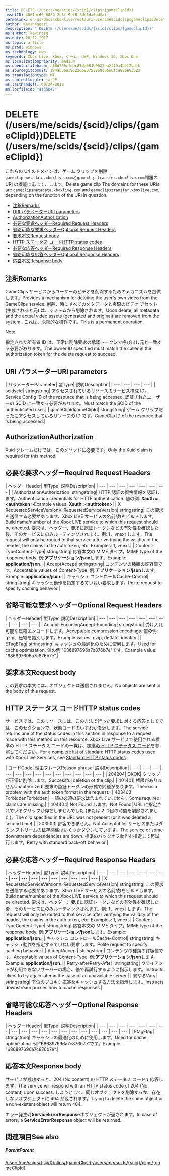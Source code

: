 ```yaml
---
title: DELETE (/users/me/scids/{scid}/clips/{gameClipId})
assetID: 486fac60-6884-2e3f-9ef8-8de5da0ad8af
permalink: en-us/docs/xboxlive/rest/uri-usersmescidclipsgameclipiddelete.html
author: KevinAsgari
description: " DELETE (/users/me/scids/{scid}/clips/{gameClipId})"
ms.author: kevinasg
ms.date: 20-12-2017
ms.topic: article
ms.prod: windows
ms.technology: uwp
keywords: Xbox Live, Xbox, ゲーム, UWP, Windows 10, Xbox One
ms.localizationpriority: medium
ms.openlocfilehash: a68d765cfdec81da064b0522ea2ff9a4be12bafb
ms.sourcegitcommit: 194ab5aa395226580753869c6b66fce88be83522
ms.translationtype: MT
ms.contentlocale: ja-JP
ms.lasthandoff: 09/24/2018
ms.locfileid: "4155042"
---
```

# <a name="delete-usersmescidsscidclipsgameclipid"></a><span data-ttu-id="4fd06-104">DELETE (/users/me/scids/{scid}/clips/{gameClipId})</span><span class="sxs-lookup"><span data-stu-id="4fd06-104">DELETE (/users/me/scids/{scid}/clips/{gameClipId})</span></span>
<span data-ttu-id="4fd06-105">これらの Uri のドメインは、ゲーム クリップを削除`gameclipsmetadata.xboxlive.com`と`gameclipstransfer.xboxlive.com`問題の URI の機能に応じて、します。</span><span class="sxs-lookup"><span data-stu-id="4fd06-105">Delete game clip The domains for these URIs are `gameclipsmetadata.xboxlive.com` and `gameclipstransfer.xboxlive.com`, depending on the function of the URI in question.</span></span>
 
  * [<span data-ttu-id="4fd06-106">注釈</span><span class="sxs-lookup"><span data-stu-id="4fd06-106">Remarks</span></span>](#ID4EX)
  * [<span data-ttu-id="4fd06-107">URI パラメーター</span><span class="sxs-lookup"><span data-stu-id="4fd06-107">URI parameters</span></span>](#ID4ECB)
  * [<span data-ttu-id="4fd06-108">Authorization</span><span class="sxs-lookup"><span data-stu-id="4fd06-108">Authorization</span></span>](#ID4ENB)
  * [<span data-ttu-id="4fd06-109">必要な要求ヘッダー</span><span class="sxs-lookup"><span data-stu-id="4fd06-109">Required Request Headers</span></span>](#ID4EYB)
  * [<span data-ttu-id="4fd06-110">省略可能な要求ヘッダー</span><span class="sxs-lookup"><span data-stu-id="4fd06-110">Optional Request Headers</span></span>](#ID4EEE)
  * [<span data-ttu-id="4fd06-111">要求本文</span><span class="sxs-lookup"><span data-stu-id="4fd06-111">Request body</span></span>](#ID4ENF)
  * [<span data-ttu-id="4fd06-112">HTTP ステータス コード</span><span class="sxs-lookup"><span data-stu-id="4fd06-112">HTTP status codes</span></span>](#ID4EYF)
  * [<span data-ttu-id="4fd06-113">必要な応答ヘッダー</span><span class="sxs-lookup"><span data-stu-id="4fd06-113">Required Response Headers</span></span>](#ID4EIAAC)
  * [<span data-ttu-id="4fd06-114">省略可能な応答ヘッダー</span><span class="sxs-lookup"><span data-stu-id="4fd06-114">Optional Response Headers</span></span>](#ID4E2CAC)
  * [<span data-ttu-id="4fd06-115">応答本文</span><span class="sxs-lookup"><span data-stu-id="4fd06-115">Response body</span></span>](#ID4E2DAC)
 
<a id="ID4EX"></a>

 
## <a name="remarks"></a><span data-ttu-id="4fd06-116">注釈</span><span class="sxs-lookup"><span data-stu-id="4fd06-116">Remarks</span></span>
 
<span data-ttu-id="4fd06-117">GameClips サービスからユーザーのビデオを削除するためのメカニズムを提供します。</span><span class="sxs-lookup"><span data-stu-id="4fd06-117">Provides a mechanism for deleting the user's own video from the GameClips service.</span></span> <span data-ttu-id="4fd06-118">削除、時にすべてのメタデータと実際のビデオ アセット (生成されると元) は、システムから削除されます。</span><span class="sxs-lookup"><span data-stu-id="4fd06-118">Upon delete, all metadata and the actual video assets (generated and original) are removed from the system .</span></span> <span data-ttu-id="4fd06-119">これは、永続的な操作です。</span><span class="sxs-lookup"><span data-stu-id="4fd06-119">This is a permanent operation.</span></span> 

> [!NOTE] 
> <span data-ttu-id="4fd06-120">指定された所有者 ID は、正常に削除要求の承認トークンで呼び出し元と一致する必要があります。</span><span class="sxs-lookup"><span data-stu-id="4fd06-120">The owner ID specified must match the caller in the authorization token for the delete request to succeed.</span></span> 


  
<a id="ID4ECB"></a>

 
## <a name="uri-parameters"></a><span data-ttu-id="4fd06-121">URI パラメーター</span><span class="sxs-lookup"><span data-stu-id="4fd06-121">URI parameters</span></span>
 
| <span data-ttu-id="4fd06-122">パラメーター</span><span class="sxs-lookup"><span data-stu-id="4fd06-122">Parameter</span></span>| <span data-ttu-id="4fd06-123">型</span><span class="sxs-lookup"><span data-stu-id="4fd06-123">Type</span></span>| <span data-ttu-id="4fd06-124">説明</span><span class="sxs-lookup"><span data-stu-id="4fd06-124">Description</span></span>| 
| --- | --- | --- | --- | 
| <span data-ttu-id="4fd06-125">scid</span><span class="sxs-lookup"><span data-stu-id="4fd06-125">scid</span></span>| <span data-ttu-id="4fd06-126">string</span><span class="sxs-lookup"><span data-stu-id="4fd06-126">string</span></span>| <span data-ttu-id="4fd06-127">アクセスされているリソースのサービス構成 ID。</span><span class="sxs-lookup"><span data-stu-id="4fd06-127">Service Config ID of the resource that is being accessed.</span></span> <span data-ttu-id="4fd06-128">認証されたユーザーの SCID に一致する必要があります。</span><span class="sxs-lookup"><span data-stu-id="4fd06-128">Must match the SCID of the authenticated user.</span></span>| 
| <span data-ttu-id="4fd06-129">gameClipId</span><span class="sxs-lookup"><span data-stu-id="4fd06-129">gameClipId</span></span>| <span data-ttu-id="4fd06-130">string</span><span class="sxs-lookup"><span data-stu-id="4fd06-130">string</span></span>| <span data-ttu-id="4fd06-131">ゲーム クリップだったにアクセスしているリソースの ID です。</span><span class="sxs-lookup"><span data-stu-id="4fd06-131">GameClip ID of the resource that is being accessed.</span></span>| 
  
<a id="ID4ENB"></a>

 
## <a name="authorization"></a><span data-ttu-id="4fd06-132">Authorization</span><span class="sxs-lookup"><span data-stu-id="4fd06-132">Authorization</span></span>
 
<span data-ttu-id="4fd06-133">Xuid クレームだけでは、このメソッドに必要です。</span><span class="sxs-lookup"><span data-stu-id="4fd06-133">Only the Xuid claim is required for this method.</span></span>
  
<a id="ID4EYB"></a>

 
## <a name="required-request-headers"></a><span data-ttu-id="4fd06-134">必要な要求ヘッダー</span><span class="sxs-lookup"><span data-stu-id="4fd06-134">Required Request Headers</span></span>
 
| <span data-ttu-id="4fd06-135">ヘッダー</span><span class="sxs-lookup"><span data-stu-id="4fd06-135">Header</span></span>| <span data-ttu-id="4fd06-136">型</span><span class="sxs-lookup"><span data-stu-id="4fd06-136">Type</span></span>| <span data-ttu-id="4fd06-137">説明</span><span class="sxs-lookup"><span data-stu-id="4fd06-137">Description</span></span>| 
| --- | --- | --- | --- | --- | --- | --- | 
| <span data-ttu-id="4fd06-138">Authorization</span><span class="sxs-lookup"><span data-stu-id="4fd06-138">Authorization</span></span>| <span data-ttu-id="4fd06-139">string</span><span class="sxs-lookup"><span data-stu-id="4fd06-139">string</span></span>| <span data-ttu-id="4fd06-140">HTTP 認証の資格情報を認証します。</span><span class="sxs-lookup"><span data-stu-id="4fd06-140">Authentication credentials for HTTP authentication.</span></span> <span data-ttu-id="4fd06-141">値の例: <b>Xauth =&lt;authtoken ></b></span><span class="sxs-lookup"><span data-stu-id="4fd06-141">Example values: <b>Xauth=&lt;authtoken></b></span></span>| 
| <span data-ttu-id="4fd06-142">X RequestedServiceVersion</span><span class="sxs-lookup"><span data-stu-id="4fd06-142">X-RequestedServiceVersion</span></span>| <span data-ttu-id="4fd06-143">string</span><span class="sxs-lookup"><span data-stu-id="4fd06-143">string</span></span>| <span data-ttu-id="4fd06-144">この要求を送信する必要があります、Xbox LIVE サービスの名前/数をビルドします。</span><span class="sxs-lookup"><span data-stu-id="4fd06-144">Build name/number of the Xbox LIVE service to which this request should be directed.</span></span> <span data-ttu-id="4fd06-145">要求は、ヘッダー、要求に認証トークンなどの有効性を確認した後、そのサービスにのみルーティングされます。例: 1、vnext します。</span><span class="sxs-lookup"><span data-stu-id="4fd06-145">The request will only be routed to that service after verifying the validity of the header, the claims in the auth token, etc. Examples: 1, vnext.</span></span>| 
| <span data-ttu-id="4fd06-146">Content-Type</span><span class="sxs-lookup"><span data-stu-id="4fd06-146">Content-Type</span></span>| <span data-ttu-id="4fd06-147">string</span><span class="sxs-lookup"><span data-stu-id="4fd06-147">string</span></span>| <span data-ttu-id="4fd06-148">応答本文の MIME タイプ。</span><span class="sxs-lookup"><span data-stu-id="4fd06-148">MIME type of the response body.</span></span> <span data-ttu-id="4fd06-149">例:<b>アプリケーション/json</b>します。</span><span class="sxs-lookup"><span data-stu-id="4fd06-149">Example: <b>application/json</b>.</span></span>| 
| <span data-ttu-id="4fd06-150">Accept</span><span class="sxs-lookup"><span data-stu-id="4fd06-150">Accept</span></span>| <span data-ttu-id="4fd06-151">string</span><span class="sxs-lookup"><span data-stu-id="4fd06-151">string</span></span>| <span data-ttu-id="4fd06-152">コンテンツの種類の許容値です。</span><span class="sxs-lookup"><span data-stu-id="4fd06-152">Acceptable values of Content-Type.</span></span> <span data-ttu-id="4fd06-153">例:<b>アプリケーション/json</b>します。</span><span class="sxs-lookup"><span data-stu-id="4fd06-153">Example: <b>application/json</b>.</span></span>| 
| <span data-ttu-id="4fd06-154">キャッシュ コントロール</span><span class="sxs-lookup"><span data-stu-id="4fd06-154">Cache-Control</span></span>| <span data-ttu-id="4fd06-155">string</span><span class="sxs-lookup"><span data-stu-id="4fd06-155">string</span></span>| <span data-ttu-id="4fd06-156">キャッシュ動作を指定するていねい要求します。</span><span class="sxs-lookup"><span data-stu-id="4fd06-156">Polite request to specify caching behavior.</span></span>| 
  
<a id="ID4EEE"></a>

 
## <a name="optional-request-headers"></a><span data-ttu-id="4fd06-157">省略可能な要求ヘッダー</span><span class="sxs-lookup"><span data-stu-id="4fd06-157">Optional Request Headers</span></span>
 
| <span data-ttu-id="4fd06-158">ヘッダー</span><span class="sxs-lookup"><span data-stu-id="4fd06-158">Header</span></span>| <span data-ttu-id="4fd06-159">型</span><span class="sxs-lookup"><span data-stu-id="4fd06-159">Type</span></span>| <span data-ttu-id="4fd06-160">説明</span><span class="sxs-lookup"><span data-stu-id="4fd06-160">Description</span></span>| 
| --- | --- | --- | --- | --- | --- | --- | --- | --- | --- | 
| <span data-ttu-id="4fd06-161">Accept-Encoding</span><span class="sxs-lookup"><span data-stu-id="4fd06-161">Accept-Encoding</span></span>| <span data-ttu-id="4fd06-162">string</span><span class="sxs-lookup"><span data-stu-id="4fd06-162">string</span></span>| <span data-ttu-id="4fd06-163">受け入れ可能な圧縮エンコードします。</span><span class="sxs-lookup"><span data-stu-id="4fd06-163">Acceptable compression encodings.</span></span> <span data-ttu-id="4fd06-164">値の例: gzip、圧縮を識別します。</span><span class="sxs-lookup"><span data-stu-id="4fd06-164">Example values: gzip, deflate, identity.</span></span>| 
| <span data-ttu-id="4fd06-165">ETag</span><span class="sxs-lookup"><span data-stu-id="4fd06-165">ETag</span></span>| <span data-ttu-id="4fd06-166">string</span><span class="sxs-lookup"><span data-stu-id="4fd06-166">string</span></span>| <span data-ttu-id="4fd06-167">キャッシュの最適化のために使用します。</span><span class="sxs-lookup"><span data-stu-id="4fd06-167">Used for cache optimization.</span></span> <span data-ttu-id="4fd06-168">値の例:"686897696a7c876b7e"です。</span><span class="sxs-lookup"><span data-stu-id="4fd06-168">Example value: "686897696a7c876b7e".</span></span>| 
  
<a id="ID4ENF"></a>

 
## <a name="request-body"></a><span data-ttu-id="4fd06-169">要求本文</span><span class="sxs-lookup"><span data-stu-id="4fd06-169">Request body</span></span>
 
<span data-ttu-id="4fd06-170">この要求の本文には、オブジェクトは送信されません。</span><span class="sxs-lookup"><span data-stu-id="4fd06-170">No objects are sent in the body of this request.</span></span>
  
<a id="ID4EYF"></a>

 
## <a name="http-status-codes"></a><span data-ttu-id="4fd06-171">HTTP ステータス コード</span><span class="sxs-lookup"><span data-stu-id="4fd06-171">HTTP status codes</span></span>
 
<span data-ttu-id="4fd06-172">サービスでは、このリソースには、この方法で行った要求に対する応答としてでは、このセクションで、状態コードのいずれかを返します。</span><span class="sxs-lookup"><span data-stu-id="4fd06-172">The service returns one of the status codes in this section in response to a request made with this method on this resource.</span></span> <span data-ttu-id="4fd06-173">Xbox Live サービスで使用される標準の HTTP ステータス コードの一覧は、[標準の HTTP ステータス コード](../../additional/httpstatuscodes.md)を参照してください。</span><span class="sxs-lookup"><span data-stu-id="4fd06-173">For a complete list of standard HTTP status codes used with Xbox Live Services, see [Standard HTTP status codes](../../additional/httpstatuscodes.md).</span></span>
 
| <span data-ttu-id="4fd06-174">コード</span><span class="sxs-lookup"><span data-stu-id="4fd06-174">Code</span></span>| <span data-ttu-id="4fd06-175">理由フレーズ</span><span class="sxs-lookup"><span data-stu-id="4fd06-175">Reason phrase</span></span>| <span data-ttu-id="4fd06-176">説明</span><span class="sxs-lookup"><span data-stu-id="4fd06-176">Description</span></span>| 
| --- | --- | --- | --- | --- | --- | --- | --- | --- | --- | --- | --- | --- | 
| <span data-ttu-id="4fd06-177">204</span><span class="sxs-lookup"><span data-stu-id="4fd06-177">204</span></span>| <span data-ttu-id="4fd06-178">OK</span><span class="sxs-lookup"><span data-stu-id="4fd06-178">OK</span></span>| <span data-ttu-id="4fd06-179">クリップが正常に削除します。</span><span class="sxs-lookup"><span data-stu-id="4fd06-179">Successful deletion of the clip.</span></span>| 
| <span data-ttu-id="4fd06-180">401</span><span class="sxs-lookup"><span data-stu-id="4fd06-180">401</span></span>| <span data-ttu-id="4fd06-181">権限がありません</span><span class="sxs-lookup"><span data-stu-id="4fd06-181">Unauthorized</span></span>| <span data-ttu-id="4fd06-182">要求の認証トークンの形式で問題があります。</span><span class="sxs-lookup"><span data-stu-id="4fd06-182">There is a problem with the auth token format in the request.</span></span>| 
| <span data-ttu-id="4fd06-183">403</span><span class="sxs-lookup"><span data-stu-id="4fd06-183">403</span></span>| <span data-ttu-id="4fd06-184">Forbidden</span><span class="sxs-lookup"><span data-stu-id="4fd06-184">Forbidden</span></span>| <span data-ttu-id="4fd06-185">一部の必須の要求は含まれていません。</span><span class="sxs-lookup"><span data-stu-id="4fd06-185">Some required claims are missing.</span></span>| 
| <span data-ttu-id="4fd06-186">404</span><span class="sxs-lookup"><span data-stu-id="4fd06-186">404</span></span>| <span data-ttu-id="4fd06-187">Not Found します。</span><span class="sxs-lookup"><span data-stu-id="4fd06-187">Not Found</span></span>| <span data-ttu-id="4fd06-188">URL に指定されているクリップが存在しませんでした (または 2 つ目の時間を削除されました)。</span><span class="sxs-lookup"><span data-stu-id="4fd06-188">The clip specified in the URL was not present (or it was deleted a second time).</span></span>| 
| <span data-ttu-id="4fd06-189">503</span><span class="sxs-lookup"><span data-stu-id="4fd06-189">503</span></span>| <span data-ttu-id="4fd06-190">許容できません。</span><span class="sxs-lookup"><span data-stu-id="4fd06-190">Not Acceptable</span></span>| <span data-ttu-id="4fd06-191">サービスまたはダウン ストリームの依存関係はいくつかダウンしています。</span><span class="sxs-lookup"><span data-stu-id="4fd06-191">The service or some downstream dependencies are down.</span></span> <span data-ttu-id="4fd06-192">標準のバックオフ動作を指定して再試行します。</span><span class="sxs-lookup"><span data-stu-id="4fd06-192">Retry with standard back-off behavior.</span></span>| 
  
<a id="ID4EIAAC"></a>

 
## <a name="required-response-headers"></a><span data-ttu-id="4fd06-193">必要な応答ヘッダー</span><span class="sxs-lookup"><span data-stu-id="4fd06-193">Required Response Headers</span></span>
 
| <span data-ttu-id="4fd06-194">ヘッダー</span><span class="sxs-lookup"><span data-stu-id="4fd06-194">Header</span></span>| <span data-ttu-id="4fd06-195">型</span><span class="sxs-lookup"><span data-stu-id="4fd06-195">Type</span></span>| <span data-ttu-id="4fd06-196">説明</span><span class="sxs-lookup"><span data-stu-id="4fd06-196">Description</span></span>| 
| --- | --- | --- | --- | --- | --- | --- | --- | --- | --- | --- | --- | --- | --- | --- | --- | 
| <span data-ttu-id="4fd06-197">X RequestedServiceVersion</span><span class="sxs-lookup"><span data-stu-id="4fd06-197">X-RequestedServiceVersion</span></span>| <span data-ttu-id="4fd06-198">string</span><span class="sxs-lookup"><span data-stu-id="4fd06-198">string</span></span>| <span data-ttu-id="4fd06-199">この要求を送信する必要があります、Xbox LIVE サービスの名前/数をビルドします。</span><span class="sxs-lookup"><span data-stu-id="4fd06-199">Build name/number of the Xbox LIVE service to which this request should be directed.</span></span> <span data-ttu-id="4fd06-200">要求は、ヘッダー、要求に認証トークンなどの有効性を確認した後、そのサービスにのみルーティングされます。例: 1、vnext します。</span><span class="sxs-lookup"><span data-stu-id="4fd06-200">The request will only be routed to that service after verifying the validity of the header, the claims in the auth token, etc. Examples: 1, vnext.</span></span>| 
| <span data-ttu-id="4fd06-201">Content-Type</span><span class="sxs-lookup"><span data-stu-id="4fd06-201">Content-Type</span></span>| <span data-ttu-id="4fd06-202">string</span><span class="sxs-lookup"><span data-stu-id="4fd06-202">string</span></span>| <span data-ttu-id="4fd06-203">応答本文の MIME タイプ。</span><span class="sxs-lookup"><span data-stu-id="4fd06-203">MIME type of the response body.</span></span> <span data-ttu-id="4fd06-204">例:<b>アプリケーション/json</b>します。</span><span class="sxs-lookup"><span data-stu-id="4fd06-204">Example: <b>application/json</b>.</span></span>| 
| <span data-ttu-id="4fd06-205">キャッシュ コントロール</span><span class="sxs-lookup"><span data-stu-id="4fd06-205">Cache-Control</span></span>| <span data-ttu-id="4fd06-206">string</span><span class="sxs-lookup"><span data-stu-id="4fd06-206">string</span></span>| <span data-ttu-id="4fd06-207">キャッシュ動作を指定するていねい要求します。</span><span class="sxs-lookup"><span data-stu-id="4fd06-207">Polite request to specify caching behavior.</span></span>| 
| <span data-ttu-id="4fd06-208">Accept</span><span class="sxs-lookup"><span data-stu-id="4fd06-208">Accept</span></span>| <span data-ttu-id="4fd06-209">string</span><span class="sxs-lookup"><span data-stu-id="4fd06-209">string</span></span>| <span data-ttu-id="4fd06-210">コンテンツの種類の許容値です。</span><span class="sxs-lookup"><span data-stu-id="4fd06-210">Acceptable values of Content-Type.</span></span> <span data-ttu-id="4fd06-211">例:<b>アプリケーション/json</b>します。</span><span class="sxs-lookup"><span data-stu-id="4fd06-211">Example: <b>application/json</b>.</span></span>| 
| <span data-ttu-id="4fd06-212">Retry-after</span><span class="sxs-lookup"><span data-stu-id="4fd06-212">Retry-After</span></span>| <span data-ttu-id="4fd06-213">string</span><span class="sxs-lookup"><span data-stu-id="4fd06-213">string</span></span>| <span data-ttu-id="4fd06-214">クライアントが利用できないサーバーの場合、後で再試行するように指示します。</span><span class="sxs-lookup"><span data-stu-id="4fd06-214">Instructs client to try again later in the case of an unavailable server.</span></span>| 
| <span data-ttu-id="4fd06-215">異なる</span><span class="sxs-lookup"><span data-stu-id="4fd06-215">Vary</span></span>| <span data-ttu-id="4fd06-216">string</span><span class="sxs-lookup"><span data-stu-id="4fd06-216">string</span></span>| <span data-ttu-id="4fd06-217">下位のプロキシ応答をキャッシュする方法を指示します。</span><span class="sxs-lookup"><span data-stu-id="4fd06-217">Instructs downstream proxies how to cache responses.</span></span>| 
  
<a id="ID4E2CAC"></a>

 
## <a name="optional-response-headers"></a><span data-ttu-id="4fd06-218">省略可能な応答ヘッダー</span><span class="sxs-lookup"><span data-stu-id="4fd06-218">Optional Response Headers</span></span>
 
| <span data-ttu-id="4fd06-219">ヘッダー</span><span class="sxs-lookup"><span data-stu-id="4fd06-219">Header</span></span>| <span data-ttu-id="4fd06-220">型</span><span class="sxs-lookup"><span data-stu-id="4fd06-220">Type</span></span>| <span data-ttu-id="4fd06-221">説明</span><span class="sxs-lookup"><span data-stu-id="4fd06-221">Description</span></span>| 
| --- | --- | --- | --- | --- | --- | --- | --- | --- | --- | --- | --- | --- | --- | --- | --- | --- | --- | --- | 
| <span data-ttu-id="4fd06-222">Etag</span><span class="sxs-lookup"><span data-stu-id="4fd06-222">Etag</span></span>| <span data-ttu-id="4fd06-223">string</span><span class="sxs-lookup"><span data-stu-id="4fd06-223">string</span></span>| <span data-ttu-id="4fd06-224">キャッシュの最適化のために使用します。</span><span class="sxs-lookup"><span data-stu-id="4fd06-224">Used for cache optimization.</span></span> <span data-ttu-id="4fd06-225">例:"686897696a7c876b7e"です。</span><span class="sxs-lookup"><span data-stu-id="4fd06-225">Example: "686897696a7c876b7e".</span></span>| 
  
<a id="ID4E2DAC"></a>

 
## <a name="response-body"></a><span data-ttu-id="4fd06-226">応答本文</span><span class="sxs-lookup"><span data-stu-id="4fd06-226">Response body</span></span>
 
<span data-ttu-id="4fd06-227">サービスが成功すると、204 (No content) の HTTP ステータス コードで応答します。</span><span class="sxs-lookup"><span data-stu-id="4fd06-227">The service will respond with an HTTP status code of 204 (No content) upon success.</span></span> <span data-ttu-id="4fd06-228">しようとして、同じオブジェクトを削除するか、存在しないオブジェクトに 404 が返されます。</span><span class="sxs-lookup"><span data-stu-id="4fd06-228">Trying to delete the same object or a non-existent object will return 404.</span></span>
 
<span data-ttu-id="4fd06-229">エラー発生時**ServiceErrorResponse**オブジェクトが返されます。</span><span class="sxs-lookup"><span data-stu-id="4fd06-229">In case of errors, a **ServiceErrorResponse** object will be returned.</span></span>
  
<a id="ID4EJEAC"></a>

 
## <a name="see-also"></a><span data-ttu-id="4fd06-230">関連項目</span><span class="sxs-lookup"><span data-stu-id="4fd06-230">See also</span></span>
 
<a id="ID4ELEAC"></a>

 
##### <a name="parent"></a><span data-ttu-id="4fd06-231">Parent</span><span class="sxs-lookup"><span data-stu-id="4fd06-231">Parent</span></span> 

[<span data-ttu-id="4fd06-232">/users/me/scids/{scid}/clips/{gameClipId}</span><span class="sxs-lookup"><span data-stu-id="4fd06-232">/users/me/scids/{scid}/clips/{gameClipId}</span></span>](uri-usersmescidclipsgameclipid.md)

   